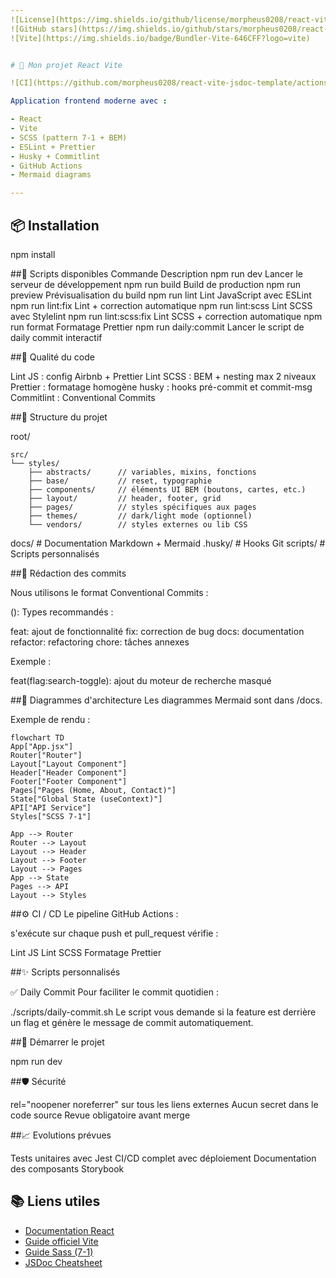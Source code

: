 ```yaml
---
![License](https://img.shields.io/github/license/morpheus0208/react-vite-jsdoc-template)
![GitHub stars](https://img.shields.io/github/stars/morpheus0208/react-vite-jsdoc-template)
![Vite](https://img.shields.io/badge/Bundler-Vite-646CFF?logo=vite)


# 🚀 Mon projet React Vite

![CI](https://github.com/morpheus0208/react-vite-jsdoc-template/actions/workflows/ci.yml/badge.svg)

Application frontend moderne avec :

- React
- Vite
- SCSS (pattern 7-1 + BEM)
- ESLint + Prettier
- Husky + Commitlint
- GitHub Actions
- Mermaid diagrams

---
```


## 📦 Installation

npm install

##🧩 Scripts disponibles
Commande Description
npm run dev Lancer le serveur de développement
npm run build Build de production
npm run preview Prévisualisation du build
npm run lint Lint JavaScript avec ESLint
npm run lint:fix Lint + correction automatique
npm run lint:scss Lint SCSS avec Stylelint
npm run lint:scss:fix Lint SCSS + correction automatique
npm run format Formatage Prettier
npm run daily:commit Lancer le script de daily commit interactif

##🧪 Qualité du code

Lint JS : config Airbnb + Prettier
Lint SCSS : BEM + nesting max 2 niveaux
Prettier : formatage homogène
husky : hooks pré-commit et commit-msg
Commitlint : Conventional Commits

##🌱 Structure du projet

root/

```
src/
└── styles/
    ├── abstracts/      // variables, mixins, fonctions
    ├── base/           // reset, typographie
    ├── components/     // éléments UI BEM (boutons, cartes, etc.)
    ├── layout/         // header, footer, grid
    ├── pages/          // styles spécifiques aux pages
    ├── themes/         // dark/light mode (optionnel)
    └── vendors/        // styles externes ou lib CSS
```

docs/ # Documentation Markdown + Mermaid
.husky/ # Hooks Git
scripts/ # Scripts personnalisés

##📝 Rédaction des commits

Nous utilisons le format Conventional Commits :

<type>(<scope>): <description>
Types recommandés :

feat: ajout de fonctionnalité
fix: correction de bug
docs: documentation
refactor: refactoring
chore: tâches annexes

Exemple :

feat(flag:search-toggle): ajout du moteur de recherche masqué

##🧭 Diagrammes d'architecture
Les diagrammes Mermaid sont dans /docs.

Exemple de rendu :

```mermaid
flowchart TD
App["App.jsx"]
Router["Router"]
Layout["Layout Component"]
Header["Header Component"]
Footer["Footer Component"]
Pages["Pages (Home, About, Contact)"]
State["Global State (useContext)"]
API["API Service"]
Styles["SCSS 7-1"]

App --> Router
Router --> Layout
Layout --> Header
Layout --> Footer
Layout --> Pages
App --> State
Pages --> API
Layout --> Styles
```

##⚙️ CI / CD
Le pipeline GitHub Actions :

s'exécute sur chaque push et pull_request
vérifie :

Lint JS
Lint SCSS
Formatage Prettier

##✨ Scripts personnalisés

✅ Daily Commit
Pour faciliter le commit quotidien :

./scripts/daily-commit.sh
Le script vous demande si la feature est derrière un flag et génère le message de commit automatiquement.

##🚀 Démarrer le projet

npm run dev

##🛡️ Sécurité

rel="noopener noreferrer" sur tous les liens externes
Aucun secret dans le code source
Revue obligatoire avant merge

##📈 Evolutions prévues

Tests unitaires avec Jest
CI/CD complet avec déploiement
Documentation des composants Storybook

## 📚 Liens utiles

- [Documentation React](https://react.dev/)
- [Guide officiel Vite](https://vitejs.dev/guide/)
- [Guide Sass (7-1)](https://sass-guidelin.es/#architecture)
- [JSDoc Cheatsheet](https://devhints.io/jsdoc)
